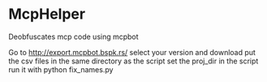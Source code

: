 # McpHelper
Deobfuscates mcp code using mcpbot

Go to http://export.mcpbot.bspk.rs/
select your version and download
put the csv files in the same directory as the script
set the proj_dir in the script 
run it with python fix_names.py
